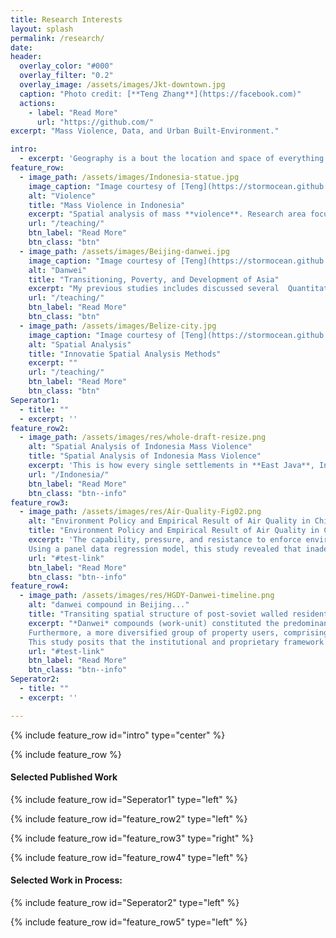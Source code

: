 ```yaml
---
title: Research Interests
layout: splash
permalink: /research/
date: 
header:
  overlay_color: "#000"
  overlay_filter: "0.2"
  overlay_image: /assets/images/Jkt-downtown.jpg
  caption: "Photo credit: [**Teng Zhang**](https://facebook.com)"
  actions:
    - label: "Read More"
      url: "https://github.com/"
excerpt: "Mass Violence, Data, and Urban Built-Environment."

intro: 
  - excerpt: 'Geography is a bout the location and space of everything on earth: '
feature_row:
  - image_path: /assets/images/Indonesia-statue.jpg
    image_caption: "Image courtesy of [Teng](https://stormocean.github.io/)"
    alt: "Violence"
    title: "Mass Violence in Indonesia"
    excerpt: "Spatial analysis of mass **violence**. Research area focuses on Indonesia."
    url: "/teaching/"
    btn_label: "Read More"
    btn_class: "btn"
  - image_path: /assets/images/Beijing-danwei.jpg
    image_caption: "Image courtesy of [Teng](https://stormocean.github.io/)"
    alt: "Danwei"
    title: "Transitioning, Poverty, and Development of Asia"
    excerpt: "My previous studies includes discussed several  Quantitative urban policy study"
    url: "/teaching/"
    btn_label: "Read More"
    btn_class: "btn"
  - image_path: /assets/images/Belize-city.jpg
    image_caption: "Image courtesy of [Teng](https://stormocean.github.io/)"
    alt: "Spatial Analysis"
    title: "Innovatie Spatial Analysis Methods"
    excerpt: ""
    url: "/teaching/"
    btn_label: "Read More"
    btn_class: "btn"
Seperator1: 
  - title: ""
  - excerpt: ''
feature_row2:
  - image_path: /assets/images/res/whole-draft-resize.png
    alt: "Spatial Analysis of Indonesia Mass Violence"
    title: "Spatial Analysis of Indonesia Mass Violence"
    excerpt: 'This is how every single settlements in **East Java**, Indonesia looks like in the 1950s'
    url: "/Indonesia/"
    btn_label: "Read More"
    btn_class: "btn--info"
feature_row3:
  - image_path: /assets/images/res/Air-Quality-Fig02.png
    alt: "Environment Policy and Empirical Result of Air Quality in China"
    title: "Environment Policy and Empirical Result of Air Quality in China"
    excerpt: 'The capability, pressure, and resistance to enforce environmental regulations would determine the result of air quality. This study investigated the air quality across 86 major Chinese cities and observed that between 2001 and 2011, air quality showed an overall improvement, although with substantial discrepancies across cities.
	Using a panel data regression model, this study revealed that inadequate capability and strong opposition towards enforcing stringent environmental regulations were pivotal factors contributing to environmental degradation in urban China. Moreover, the study concluded that social pressure had a negligible impact on improving urban air quality. The findings suggest that economic development and structural transformation have diminished the bargaining power of regulated actors in local economies with respect to the environment.'
    url: "#test-link"
    btn_label: "Read More"
    btn_class: "btn--info"
feature_row4:
  - image_path: /assets/images/res/HGDY-Danwei-timeline.png
    alt: "danwei compound in Beijing..."
    title: "Transiting spatial structure of post-soviet walled residential compound"
    excerpt: "*Danwei* compounds (work-unit) constituted the predominant type of urban neighborhood. Subsequent to the economic reforms, the role of these compounds has experienced significant changes. This research undertakes an exploration of the conceptualization of property rights redistribution and spatial evolution in post-danwei compounds. As danwei compounds undergo transformation, property rights have come to be perceived with increasing prominence, particularly with regard to land parcels, amenities, and housing. 
	Furthermore, a more diversified group of property users, comprising both original residents and newcomers, are accorded a share of these property rights. The trend towards the private appropriation of all types of compound resources by these users has brought about the spatial evolution of the compound, characterized by the reuse of former amenities, fragmented spaces, porous boundaries, the evolution of street shops, and the encroachment of public space. 
	This study posits that the institutional and proprietary framework of post-danwei compounds is poorly defined and disorderly, leading to a weakened pattern of residual claims and the decline of these compounds. To address this issue, the study suggests the formulation of an updated contract pertaining to danwei compounds that can effectively regulate the behavior of property users."
    url: "#test-link"
    btn_label: "Read More"
    btn_class: "btn--info"
Seperator2: 
  - title: ""
  - excerpt: ''

---
```

{% include feature_row id="intro" type="center" %}

{% include feature_row %}
#### Selected Published Work

{% include feature_row id="Seperator1" type="left" %}


{% include feature_row id="feature_row2" type="left" %}

{% include feature_row id="feature_row3" type="right" %}

{% include feature_row id="feature_row4" type="left" %}

#### Selected Work in Process:
{% include feature_row id="Seperator2" type="left" %}

{% include feature_row id="feature_row5" type="left" %}